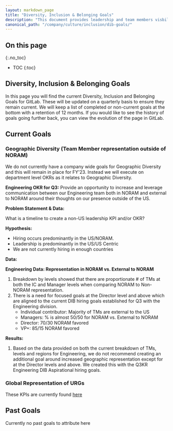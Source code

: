 ```yaml
---
layout: markdown_page
title: "Diversity, Inclusion & Belonging Goals"
description: "This document provides leadership and team members visbility on the Diversity, Inclusion & Belonging Goals"
canonical_path: "/company/culture/inclusion/dib-goals/"
---
```


## On this page
{:.no_toc}

- TOC
{:toc}

## Diversity, Inclusion & Belonging Goals 

In this page you will find the current Diversity, Inclusion and Belonging Goals for GitLab. These will be updated on a quarterly basis to ensure they remain current. We will keep a list of completed or non-current goals at the bottom with a retention of 12 months. If you would like to see the history of goals going further back, you can view the evolution of the page in GitLab. 

## Current Goals 

### Geographic Diversity (Team Member representation outside of NORAM)

We do not currently have a company wide goals for Geographic Diversity and this will remain in place for FY'23. Instead we will execute on department level OKRs as it relates to Geographic Diversity. 

**Engineering OKR for Q3:** Provide an opportunity to increase and leverage communication between our Engineering team both in NORAM and external to NORAM around their thoughts on our presence outside of the US.

**Problem Statement & Data:** 

What is a timeline to create a non-US leadership KPI and/or OKR?

**Hypothesis:**
- Hiring occurs predominantly in the US/NORAM.
- Leadership is predominantly in the US/US Centric
- We are not currently hiring in enough countries 

**Data:**

**Engineering Data: Representation in NORAM vs. External to NORAM** 

1. Breakdown by levels showed that there are proportionate # of TMs at both the IC and Manager levels when comparing NORAM to Non-NORAM representation.
2. There is a need for focused goals at the Director level and above which are aligned to the current DIB hiring goals established for Q3 with the Engineering division.
    - Individual contributor: Majority of TMs are external to the US
    - Managers: % is almost 50/50 for NORAM vs. External to NORAM
    - Director: 70/30 NORAM favored
    - VP+: 85/15 NORAM favored

**Results:**
1. Based on the data provided on both the current breakdown of TMs, levels and regions for Engineering, we do not recommend creating an additional goal around increased geographic representation except for at the Director levels and above.  We created this with the Q3KR Engineering DIB Aspirational hiring goals.

### Global Representation of URGs 

These KPIs are currently found [here](https://about.gitlab.com/handbook/people-group/people-success-performance-indicators/#diversity-women-at-gitlab)


## Past Goals 

Currently no past goals to attribute here
